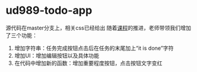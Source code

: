 # ud989-todo-app
源代码在master分支上，相关css已经给出
随着[课程](https://classroom.udacity.com/nanodegrees/nd001/parts/00113454014/modules/271165859175461/lessons/3525509902/concepts/35747685650923#)的推进，老师带领我们增加了三个功能：

1. 增加字符串：任务完成按钮点击后在任务的末尾加上“it is done”字符
2. 增加UI：增加编辑按钮以及具体功能
3. 在代码中增加新的函数：增加重要程度按钮，点击按钮文字变红
